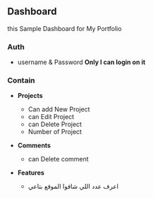 ## Dashboard

this Sample Dashboard for My Portfolio

### Auth

- username & Password **Only I can login on it**

### Contain

- **Projects**

  - Can add New Project
  - can Edit Project
  - can Delete Project
  - Number of Project

- **Comments**

  - can Delete comment

- **Features**
  - اعرف عدد اللي شافوا الموقع بتاعي
